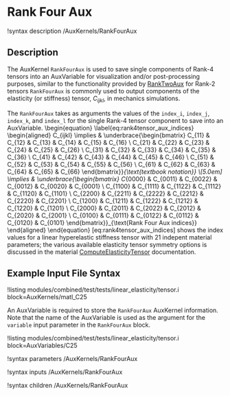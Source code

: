 # Rank Four Aux

!syntax description /AuxKernels/RankFourAux

## Description

The AuxKernel `RankFourAux` is used to save single components of Rank-4 tensors into an AuxVariable
for visualization and/or post-processing purposes, similar to the functionality provided by
[RankTwoAux](/RankTwoAux.md) for Rank-2 tensors `RankFourAux` is commonly used to output components
of the elasticity (or stiffness) tensor, $C_{ijkl}$, in mechanics simulations.

The `RankFourAux` takes as arguments the values of the `index_i`, `index_j`, `index_k`, and `index_l` for the single Rank-4 tensor component to save into an AuxVariable.
\begin{equation}
\label{eq:rank4tensor_aux_indices}
  \begin{aligned}
        C_{ijkl} \implies & \underbrace{\begin{bmatrix}
                      C_{11} & C_{12} & C_{13} & C_{14} & C_{15} & C_{16} \\
                      C_{21} & C_{22} & C_{23} & C_{24} & C_{25} & C_{26} \\
                      C_{31} & C_{32} & C_{33} & C_{34} & C_{35} & C_{36} \\
                      C_{41} & C_{42} & C_{43} & C_{44} & C_{45} & C_{46} \\
                      C_{51} & C_{52} & C_{53} & C_{54} & C_{55} & C_{56} \\
                      C_{61} & C_{62} & C_{63} & C_{64} & C_{65} & C_{66}
                      \end{bmatrix}}_{\text{textbook notation}} \\[5.0em]
         \implies & \underbrace{\begin{bmatrix}
                      C_{0000} & C_{0011} & C_{0022} & C_{0012} & C_{0020} & C_{0001} \\
                      C_{1100} & C_{1111} & C_{1122} & C_{1112} & C_{1120} & C_{1101} \\
                      C_{2200} & C_{2211} & C_{2222} & C_{2212} & C_{2220} & C_{2201} \\
                      C_{1200} & C_{1211} & C_{1222} & C_{1212} & C_{1220} & C_{1201} \\
                      C_{2000} & C_{2011} & C_{2022} & C_{2012} & C_{2020} & C_{2001} \\
                      C_{0100} & C_{0111} & C_{0122} & C_{0112} & C_{0120} & C_{0101}
                      \end{bmatrix}}_{\text{Rank Four Aux indices}}
  \end{aligned}
\end{equation}
[eq:rank4tensor_aux_indices] shows the index values for a linear hyperelastic stiffness tensor with
21 indepent material parameters; the various available elasticity tensor symmetry options is
discussed in the material [ComputeElasticityTensor](/Materials/ComputeElasticityTensor.md)
documentation.

## Example Input File Syntax

!listing modules/combined/test/tests/linear_elasticity/tensor.i block=AuxKernels/matl_C25

An AuxVariable is required to store the `RankFourAux` AuxKernel information. Note that the name of
the AuxVariable is used as the argument for the `variable` input parameter in the `RankFourAux`
block.

!listing modules/combined/test/tests/linear_elasticity/tensor.i block=AuxVariables/C25

!syntax parameters /AuxKernels/RankFourAux

!syntax inputs /AuxKernels/RankFourAux

!syntax children /AuxKernels/RankFourAux
